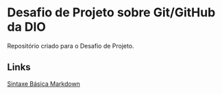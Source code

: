 # Desafio de Projeto sobre Git/GitHub da DIO
Repositório criado para o Desafio de Projeto.

## Links

[Sintaxe Básica Markdown](https://www.markdownguide.org/)
